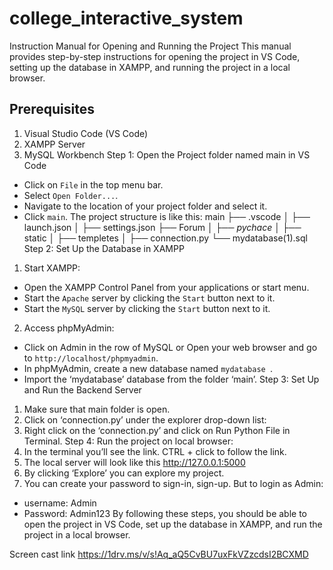 # college_interactive_system
Instruction Manual for Opening and Running the Project
This manual provides step-by-step instructions for opening the project in VS Code, setting up the database in XAMPP, and running the project in a local browser.
## Prerequisites
1. Visual Studio Code (VS Code)
2. XAMPP Server
3. MySQL Workbench
Step 1: Open the Project folder named main in VS Code
- Click on `File` in the top menu bar.
- Select `Open Folder...`.
- Navigate to the location of your project folder and select it.
- Click `main`.
The project structure is like this:
main
├── .vscode
│ ├── launch.json
│ ├── settings.json
├── Forum
│ ├── _pychace_
│ ├── static
│ ├── templetes
│ ├── connection.py
└── mydatabase(1).sql
 Step 2: Set Up the Database in XAMPP
1. Start XAMPP:
- Open the XAMPP Control Panel from your applications or start menu.
- Start the `Apache` server by clicking the `Start` button next to it.
- Start the `MySQL` server by clicking the `Start` button next to it.
2. Access phpMyAdmin:
- Click on Admin in the row of MySQL or Open your web browser and go to `http://localhost/phpmyadmin`.
- In phpMyAdmin, create a new database named `mydatabase `.
- Import the ‘mydatabase’ database from the folder ‘main’.
 Step 3: Set Up and Run the Backend Server
1. Make sure that main folder is open.
2. Click on ‘connection.py’ under the explorer drop-down list:
3. Right click on the ‘connection.py’ and click on Run Python File in Terminal.
Step 4: Run the project on local browser:
1. In the terminal you’ll see the link. CTRL + click to follow the link.
2. The local server will look like this http://127.0.0.1:5000
3. By clicking ‘Explore’ you can explore my project.
4. You can create your password to sign-in, sign-up. But to login as Admin:
- username: Admin
- Password: Admin123 
By following these steps, you should be able to open the project in VS Code, set up the database in XAMPP, and run the project in a local browser.

Screen cast link
https://1drv.ms/v/s!Aq_aQ5CvBU7uxFkVZzcdsI2BCXMD
